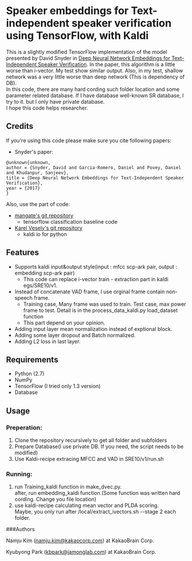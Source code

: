 # Speaker embeddings for Text-independent speaker verification using TensorFlow, with Kaldi
This is a slightly modified TensorFlow implementation of the model presented by David Snyder in [Deep Neural Network Embeddings for Text-Independent Speaker Verification](http://www.danielpovey.com/files/2017_interspeech_embeddings.pdf). In the paper, this algorithm is a little worse than i-vector. My test show similar output. Also, in my test, shallow network was a very little worse than deep network (This is dependency of DB). <br />
In this code, there are many hard cording such folder location and some parameter related database. If I have database well-known SR database, I try to it. but I only have private database.<br />
I hope this code helps researcher.


## Credits
If you're using this code please make sure you cite following papers:
- Snyder's paper:
```
@unknown{unknown,
author = {Snyder, David and Garcia-Romero, Daniel and Povey, Daniel and Khudanpur, Sanjeev},
title = {Deep Neural Network Embeddings for Text-Independent Speaker Verification},
year = {2017}
}
```

Also, use the part of code:
- [mangate's git repository](https://github.com/mangate/ConvNetSent)
   - tensorflow classification baseline code
- [Karel Vesely's git repository](https://github.com/vesis84/kaldi-io-for-python)
   - kaldi io for python

## Features
- Supports kaldi input&output style(input : mfcc scp-ark pair, output : embedding scp-ark pair)
    - This code can replace i-vector train - extraction part in kaldi egs/SRE10/v1.
- Instead of concatenate VAD frame, I use orginal frame contain non-speech frame.
    - Training case, Many frame was used to train. Test case, max power frame to test. Detail is in the process_data_kaldi.py load_dataset function
    - This part depend on your opinion.
- Adding input layer mean normalization instead of exptional block.
- Adding some layer dropout and Batch normalized.
- Adding L2 loss in last layer.


## Requirements
- Python (2.7)
- NumPy
- TensorFlow (I tried only 1.3 version)
- Database

## Usage
### Preperation:
1) Clone the repository recursively to get all folder and subfolders
2) Prepare Database(I use private DB. If you need, the script needs to be modified)
3) Use Kaldi-recipe extracing MFCC and VAD in SRE10/v1/run.sh


### Running:
1) run Training_kaldi function in make_dvec.py.<br />
   after, run embedding_kaldi function.(Some function was written hard cording. Change you file location)
2) use kaldi-recipe calculating mean vector and PLDA scoring.<br />
   Maybe, you only run after /local/extract_ivectors.sh --stage 2 each folder.


###Authors



Namju Kim (namju.kim@kakaocorp.com) at KakaoBrain Corp.

Kyubyong Park (kbpark@jamonglab.com) at KakaoBrain Corp.